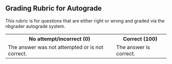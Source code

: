 ## Grading Rubric for Autograde ##

This rubric is for questions that are either right or wrong and graded via the nbgrader autograde system. 

<table>
  <tr>
    <th>No attempt/incorrect (0)</th>
    <th>Correct (100)</th>
  </tr>
  <tr>
	<td>The answer was not attempted or is not correct.</td>
	<td>The answer is correct.</td>
  </tr>
</table>
